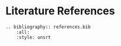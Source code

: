# Literature References

```{eval-rst}
.. bibliography:: references.bib
    :all:
    :style: unsrt
```

